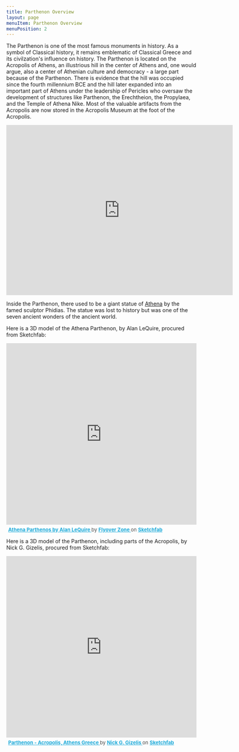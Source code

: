 ```yaml
---
title: Parthenon Overview
layout: page
menuItem: Parthenon Overview
menuPosition: 2
---
```


The Parthenon is one of the most famous monuments in history. As a symbol of Classical history, it remains emblematic of Classical Greece and its civilzation's influence on history. The Parthenon is located on the Acropolis of Athens, an illustrious hill in the center of Athens and, one would argue, also a center of Athenian culture and democracy - a large part because of the Parthenon. There is evidence that the hill was occupied since the fourth millennium BCE and the hill later expanded into an important part of Athens under the leadership of Pericles who oversaw the development of structures like Parthenon, the Erechtheion, the Propylaea, and the Temple of Athena Nike. Most of the valuable artifacts from the Acropolis are now stored in the Acropolis Museum at the foot of the Acropolis.

<iframe src="https://www.google.com/maps/embed?pb=!1m18!1m12!1m3!1d3145.2399805654845!2d23.724527915111892!3d37.971528479724135!2m3!1f0!2f0!3f0!3m2!1i1024!2i768!4f13.1!3m3!1m2!1s0x14a1bd19ca39ee61%3A0x1b3fa079b878a218!2sParthenon!5e0!3m2!1sen!2sus!4v1670470074912!5m2!1sen!2sus" width="600" height="450" style="border:0;" allowfullscreen="" loading="lazy" referrerpolicy="no-referrer-when-downgrade"></iframe>


Inside the Parthenon, there used to be a giant statue of [Athena](https://en.wikipedia.org/wiki/Athena_Parthenos) by the famed sculptor Phidias. The statue was lost to history but was one of the seven ancient wonders of the ancient world. 


Here is a 3D model of the Athena Parthenon, by Alan LeQuire, procured from Sketchfab:
<div class="sketchfab-embed-wrapper"> <iframe style="width:100%; height:50vw;" title="Athena Parthenos by Alan LeQuire" frameborder="0" allowfullscreen mozallowfullscreen="true" webkitallowfullscreen="true" allow="autoplay; fullscreen; xr-spatial-tracking" xr-spatial-tracking execution-while-out-of-viewport execution-while-not-rendered web-share src="https://sketchfab.com/models/24f2a709dce4477c86d76144330b1a53/embed"> </iframe> <p style="font-size: 13px; font-weight: normal; margin: 5px; color: #4A4A4A;"> <a href="https://sketchfab.com/3d-models/athena-parthenos-by-alan-lequire-24f2a709dce4477c86d76144330b1a53?utm_medium=embed&utm_campaign=share-popup&utm_content=24f2a709dce4477c86d76144330b1a53" target="_blank" style="font-weight: bold; color: #1CAAD9;"> Athena Parthenos by Alan LeQuire </a> by <a href="https://sketchfab.com/FlyoverZone?utm_medium=embed&utm_campaign=share-popup&utm_content=24f2a709dce4477c86d76144330b1a53" target="_blank" style="font-weight: bold; color: #1CAAD9;"> Flyover Zone </a> on <a href="https://sketchfab.com?utm_medium=embed&utm_campaign=share-popup&utm_content=24f2a709dce4477c86d76144330b1a53" target="_blank" style="font-weight: bold; color: #1CAAD9;">Sketchfab</a></p></div>


Here is a 3D model of the Parthenon, including parts of the Acropolis, by Nick G. Gizelis, procured from Sketchfab:
<div class="sketchfab-embed-wrapper"> <iframe style="width:100%; height:50vw;" title="Parthenon - Acropolis, Athens Greece" frameborder="0" allowfullscreen mozallowfullscreen="true" webkitallowfullscreen="true" allow="autoplay; fullscreen; xr-spatial-tracking" xr-spatial-tracking execution-while-out-of-viewport execution-while-not-rendered web-share src="https://sketchfab.com/models/d5cc54ccd57a4bdeb3c164a96c677b59/embed"> </iframe> <p style="font-size: 13px; font-weight: normal; margin: 5px; color: #4A4A4A;"> <a href="https://sketchfab.com/3d-models/parthenon-acropolis-athens-greece-d5cc54ccd57a4bdeb3c164a96c677b59?utm_medium=embed&utm_campaign=share-popup&utm_content=d5cc54ccd57a4bdeb3c164a96c677b59" target="_blank" style="font-weight: bold; color: #1CAAD9;"> Parthenon - Acropolis, Athens Greece </a> by <a href="https://sketchfab.com/aumakua?utm_medium=embed&utm_campaign=share-popup&utm_content=d5cc54ccd57a4bdeb3c164a96c677b59" target="_blank" style="font-weight: bold; color: #1CAAD9;"> Nick G. Gizelis </a> on <a href="https://sketchfab.com?utm_medium=embed&utm_campaign=share-popup&utm_content=d5cc54ccd57a4bdeb3c164a96c677b59" target="_blank" style="font-weight: bold; color: #1CAAD9;">Sketchfab</a></p></div>
